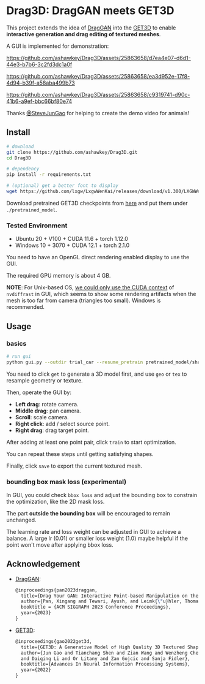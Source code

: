 # Drag3D: DragGAN meets GET3D

This project extends the idea of [DragGAN](https://github.com/XingangPan/DragGAN) into the [GET3D](https://github.com/nv-tlabs/GET3D) to enable **interactive generation and drag editing of textured meshes**.

A GUI is implemented for demonstration:

https://github.com/ashawkey/Drag3D/assets/25863658/d7ea4e07-d6d1-44e3-b7b6-3c2fd3dc1a0f

https://github.com/ashawkey/Drag3D/assets/25863658/ea3d952e-17f8-4d94-b39f-a58aba499b73

https://github.com/ashawkey/Drag3D/assets/25863658/c9319741-d90c-41b6-a9ef-bbc66bf80e74

Thanks [@SteveJunGao](https://github.com/SteveJunGao) for helping to create the demo video for animals!

## Install
```bash
# download
git clone https://github.com/ashawkey/Drag3D.git
cd Drag3D

# dependency
pip install -r requirements.txt

# (optional) get a better font to display
wget https://github.com/lxgw/LxgwWenKai/releases/download/v1.300/LXGWWenKai-Regular.ttf
```

Download pretrained GET3D checkpoints from [here](https://drive.google.com/drive/folders/1oJ-FmyVYjIwBZKDAQ4N1EEcE9dJjumdW?usp=sharing) and put them under `./pretrained_model`.


### Tested Environment
* Ubuntu 20 + V100 + CUDA 11.6 + torch 1.12.0
* Windows 10 + 3070 + CUDA 12.1 + torch 2.1.0

You need to have an OpenGL direct rendering enabled display to use the GUI.

The required GPU memory is about 4 GB.

**NOTE**: For Unix-based OS, [we could only use the CUDA context](https://github.com/NVlabs/nvdiffrast/issues/45#issuecomment-1193951836) of `nvdiffrast` in GUI, which seems to show some rendering artifacts when the mesh is too far from camera (triangles too small). Windows is recommended.

## Usage

### basics
```bash
# run gui
python gui.py --outdir trial_car --resume_pretrain pretrained_model/shapenet_car.pt
```

You need to click `get` to generate a 3D model first, and use `geo` or `tex` to resample geometry or texture.

Then, operate the GUI by:
* **Left drag**: rotate camera.
* **Middle drag**: pan camera.
* **Scroll**: scale camera.
* **Right click**: add / select source point.
* **Right drag**: drag target point.

After adding at least one point pair, click `train` to start optimization.

You can repeat these steps until getting satisfying shapes.

Finally, click `save` to export the current textured mesh.


### bounding box mask loss (experimental)
In GUI, you could check `bbox loss` and adjust the bounding box to constrain the optimization, like the 2D mask loss.

The part **outside the bounding box** will be encouraged to remain unchanged. 

The learning rate and loss weight can be adjusted in GUI to achieve a balance.
A large lr (0.01) or smaller loss weight (1.0) maybe helpful if the point won't move after applying bbox loss.


## Acknowledgement

* [DragGAN](https://github.com/XingangPan/DragGAN):
  ```latex
  @inproceedings{pan2023draggan,
    title={Drag Your GAN: Interactive Point-based Manipulation on the Generative Image Manifold}, 
    author={Pan, Xingang and Tewari, Ayush, and Leimk{\"u}hler, Thomas and Liu, Lingjie and Meka, Abhimitra and Theobalt, Christian},
    booktitle = {ACM SIGGRAPH 2023 Conference Proceedings},
    year={2023}
  }
  ```

* [GET3D](https://github.com/nv-tlabs/GET3D):
  ```latex
  @inproceedings{gao2022get3d,
    title={GET3D: A Generative Model of High Quality 3D Textured Shapes Learned from Images},
    author={Jun Gao and Tianchang Shen and Zian Wang and Wenzheng Chen and Kangxue Yin
    and Daiqing Li and Or Litany and Zan Gojcic and Sanja Fidler},
    booktitle={Advances In Neural Information Processing Systems},
    year={2022}
  }
  ```
